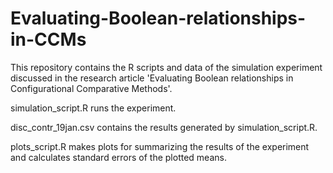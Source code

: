 # Evaluating-Boolean-relationships-in-CCMs
This repository contains the R scripts and data of the simulation experiment discussed in the research article 'Evaluating Boolean relationships in Configurational Comparative Methods'.


simulation_script.R runs the experiment.

disc_contr_19jan.csv contains the results generated by simulation_script.R.

plots_script.R makes plots for summarizing the results of the experiment and calculates standard errors of the plotted means.
